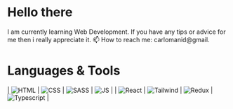 <h1>Hello there</h1>

I am currently learning Web Development.
If you have any tips or advice for me then i really appreciate it.
📫 How to reach me: carlomanid@gmail.

<h1>Languages & Tools</h1>

| ![HTML](https://user-images.githubusercontent.com/25181517/192158954-f88b5814-d510-4564-b285-dff7d6400dad.png)  | ![CSS](https://user-images.githubusercontent.com/25181517/183898674-75a4a1b1-f960-4ea9-abcb-637170a00a75.png)  | ![SASS](https://user-images.githubusercontent.com/25181517/192158956-48192682-23d5-4bfc-9dfb-6511ade346bc.png) | ![JS](https://user-images.githubusercontent.com/25181517/117447155-6a868a00-af3d-11eb-9cfe-245df15c9f3f.png) |
| ![React](https://user-images.githubusercontent.com/25181517/183897015-94a058a6-b86e-4e42-a37f-bf92061753e5.png)  | ![Tailwind](https://user-images.githubusercontent.com/25181517/202896760-337261ed-ee92-4979-84c4-d4b829c7355d.png)  | ![Redux](https://user-images.githubusercontent.com/25181517/187896150-cc1dcb12-d490-445c-8e4d-1275cd2388d6.png) | ![Typescript](https://user-images.githubusercontent.com/25181517/183890598-19a0ac2d-e88a-4005-a8df-1ee36782fde1.png)  |



<!--
**tantomeus/tantomeus** is a ✨ _special_ ✨ repository because its `README.md` (this file) appears on your GitHub profile.

Here are some ideas to get you started:

- 🔭 I’m currently working on ...
- 🌱 I’m currently learning ...
- 👯 I’m looking to collaborate on ...
- 🤔 I’m looking for help with ...
- 💬 Ask me about ...
- 📫 How to reach me: ...
- 😄 Pronouns: ...
- ⚡ Fun fact: ...
-->
